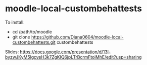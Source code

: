# moodle-local-custombehattests

To install: 
- cd /path/to/moodle
- git clone https://github.com/Diana0604/moodle-local-custombehattests.git custombehattests

Slides: https://docs.google.com/presentation/d/13l-byzwJKyM5lgcveH3k7ZgKIQ6jpLTrBcrmFtoiMhE/edit?usp=sharing
